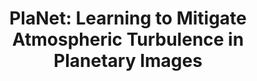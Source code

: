 ---
layout: default
title: 'PlaNet: Learning to Mitigate Atmospheric Turbulence in Planetary Images'
authors: <a href="https://variantconst.com/">Yifei Xia</a>, <a href="https://fourson.github.io/">Chu Zhou</a>, <strong>Chengxuan Zhu</strong>, Chao Xu, <a href="https://ci.idm.pku.edu.cn/">Boxin Shi</a>
publication: In <i>AAAI Conference on Artificial Intelligence</i>, 2024.
year: 2025.1
pdf: ''
code: ''
official_link: ''
---
